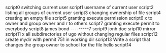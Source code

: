 script0 switching current user
script1 username of current user
script2 listing all groups of current user
script3 changing ownership of file
script4 creating an empty file
script5 granting execute permission
script6 x to owner and group owner and r to others
script7 granting execute permit to everybody
script8 james bond ---------7
script9 jonh doe
sript10 mirror
script11 x all subdirectories of ugo without changing regular files
script12 create mydir with permit 751 in working dir
script13 Write a script that changes the group owner to school for the file hello
script14
